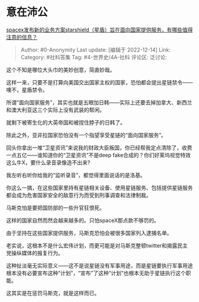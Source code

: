 # 意在沛公
[spacex发布新的业务方案starshield（星盾）旨在面向国家提供服务，有哪些值得注意的信息？](https://www.zhihu.com/question/570249469/answer/2801071894)

> Author: #0-Anonymity
> Last update: [编辑于 2022-12-14]
> Link:
> Category: #社科答集
> Tag: #4-世界史/4A-社科
> 评论区:
> 泛讨论:

这个不知是哪位大头巾的美妙创意，简直妙哉。

这样一来，只要不是打算向美国交出国家主权的国家，恐怕都会提出星链禁令——噢不，星盾禁令。

所谓“面向国家服务”，其实也就是五眼加日韩——实际上还要去掉加拿大、新西兰和澳大利亚这三个实际上没有武装的帮闲。

就剩下被寄生化的大英帝国和被捏住脖子的日韩了。

除此之外，亚非拉国家恐怕没有一个指望享受星链的“面向国家服务”。

回头你拿出一堆“卫星资讯”来说我的财政大臣叛国，你已经帮我定点清除了，收费一点五亿——谁知道你的“卫星资讯”不是deep fake合成的？你们好莱坞视觉特效这么牛X，要什么录音录像造不出来?

我左听右听你给我的“监听录音”，都觉得里面说话的是洛基。

你这么一搞，在这些国家里持有星链相关设备、使用星链服务、包括提供星链服务都会成为危害国家安全的敌意行为而受到刑事调查和法律制裁。

马斯克怕是要把国防部的一些升官狂恨死。

这样的国家自然而然会越来越多的。只怕spaceX那点款不够罚的。

由于坚持在这些国家提供服务，马斯克恐怕会被很多国家列入逮捕名单。

老实说，这根本不是什么宏伟计划，而更可能是对马斯克整顿twitter和揭露民主党操纵媒体的报复行为。

这种扯淡毫无实际意义——这不是说星链没有军事用途，而是星链要执行军事用途根本没有必要宣布这种“计划”，“宣布”了这种“计划”也根本无助于星链执行这个职能。

这其实是在惩罚马斯克，就是这样而已。
